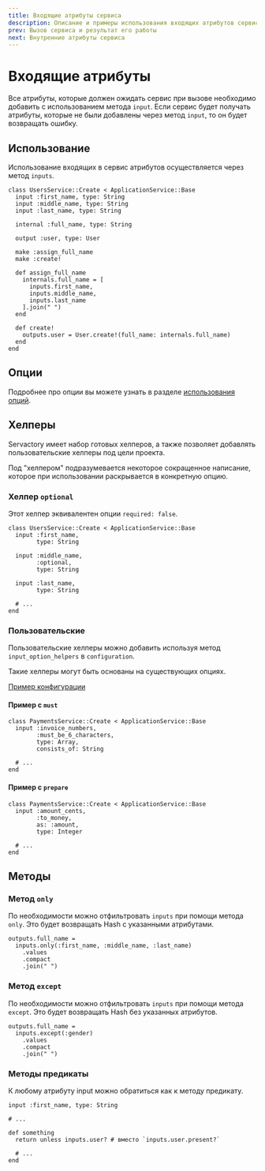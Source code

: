 ```yaml
---
title: Входящие атрибуты сервиса
description: Описание и примеры использования входящих атрибутов сервиса
prev: Вызов сервиса и результат его работы
next: Внутренние атрибуты сервиса
---
```


# Входящие атрибуты

Все атрибуты, которые должен ожидать сервис при вызове необходимо добавить с использованием метода `input`.
Если сервис будет получать атрибуты, которые не были добавлены через метод `input`, то он будет возвращать ошибку.

## Использование

Использование входящих в сервис атрибутов осуществляется через метод `inputs`.

```ruby{2-4,15-17}
class UsersService::Create < ApplicationService::Base
  input :first_name, type: String
  input :middle_name, type: String
  input :last_name, type: String

  internal :full_name, type: String

  output :user, type: User

  make :assign_full_name
  make :create!

  def assign_full_name
    internals.full_name = [
      inputs.first_name,
      inputs.middle_name,
      inputs.last_name
    ].join(" ")
  end

  def create!
    outputs.user = User.create!(full_name: internals.full_name)
  end
end
```

## Опции

Подробнее про опции вы можете узнать в разделе [использования опций](../options/usage).

## Хелперы

Servactory имеет набор готовых хелперов, а также позволяет добавлять пользовательские хелперы под цели проекта.

Под "хелпером" подразумевается некоторое сокращенное написание, которое при использовании раскрывается в конкретную опцию.

### Хелпер `optional`

Этот хелпер эквивалентен опции `required: false`.

```ruby{6}
class UsersService::Create < ApplicationService::Base
  input :first_name,
        type: String

  input :middle_name,
        :optional,
        type: String

  input :last_name,
        type: String

  # ...
end
```

### Пользовательские

Пользовательские хелперы можно добавить используя метод `input_option_helpers` в `configuration`.

Такие хелперы могут быть основаны на существующих опциях.

[Пример конфигурации](../configuration#хелперы-для-input)

#### Пример с `must`

```ruby{3}
class PaymentsService::Create < ApplicationService::Base
  input :invoice_numbers,
        :must_be_6_characters,
        type: Array,
        consists_of: String

  # ...
end
```

#### Пример с `prepare`

```ruby{3}
class PaymentsService::Create < ApplicationService::Base
  input :amount_cents,
        :to_money,
        as: :amount,
        type: Integer

  # ...
end
```

## Методы

### Метод `only`

По необходимости можно отфильтровать `inputs` при помощи метода `only`.
Это будет возвращать Hash с указанными атрибутами.

```ruby{2}
outputs.full_name =
  inputs.only(:first_name, :middle_name, :last_name)
    .values
    .compact
    .join(" ")
```

### Метод `except`

По необходимости можно отфильтровать `inputs` при помощи метода `except`.
Это будет возвращать Hash без указанных атрибутов.

```ruby{2}
outputs.full_name =
  inputs.except(:gender)
    .values
    .compact
    .join(" ")
```

### Методы предикаты

К любому атрибуту input можно обратиться как к методу предикату.

```ruby{6}
input :first_name, type: String

# ...

def something
  return unless inputs.user? # вместо `inputs.user.present?`
  
  # ...
end
```
